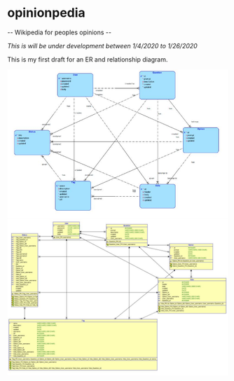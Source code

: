 # opinionpedia
-- Wikipedia for peoples opinions --

*This is will be under development between 1/4/2020 to 1/26/2020*

This is my first draft for an ER and relationship diagram. 

![ER Diagram](./assets/opinionpedia_v1_ER_diagram.JPG)
![Relational Diagram](./assets/opinionpedia_v1_relational_diagram.JPG)


